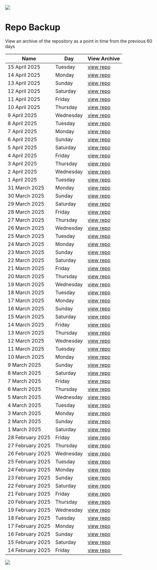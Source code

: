 ![](../../reports/img/header.jpg)

# Repo Backup

View an archive of the repository as a point in time from the previous 60 days


| Name                 | Day         |View Archive              |
| -------------------- |-------------|-------------------------|
| 15 April 2025    | Tuesday    | [view repo](https://github.com/Peter-Piek/PUBLIC-Subscription-Backup/tree/HEAD@%7B2025-4-15%7D)    |
| 14 April 2025    | Monday    | [view repo](https://github.com/Peter-Piek/PUBLIC-Subscription-Backup/tree/HEAD@%7B2025-4-14%7D)    |
| 13 April 2025    | Sunday    | [view repo](https://github.com/Peter-Piek/PUBLIC-Subscription-Backup/tree/HEAD@%7B2025-4-13%7D)    |
| 12 April 2025    | Saturday    | [view repo](https://github.com/Peter-Piek/PUBLIC-Subscription-Backup/tree/HEAD@%7B2025-4-12%7D)    |
| 11 April 2025    | Friday    | [view repo](https://github.com/Peter-Piek/PUBLIC-Subscription-Backup/tree/HEAD@%7B2025-4-11%7D)    |
| 10 April 2025    | Thursday    | [view repo](https://github.com/Peter-Piek/PUBLIC-Subscription-Backup/tree/HEAD@%7B2025-4-10%7D)    |
| 9 April 2025    | Wednesday    | [view repo](https://github.com/Peter-Piek/PUBLIC-Subscription-Backup/tree/HEAD@%7B2025-4-9%7D)    |
| 8 April 2025    | Tuesday    | [view repo](https://github.com/Peter-Piek/PUBLIC-Subscription-Backup/tree/HEAD@%7B2025-4-8%7D)    |
| 7 April 2025    | Monday    | [view repo](https://github.com/Peter-Piek/PUBLIC-Subscription-Backup/tree/HEAD@%7B2025-4-7%7D)    |
| 6 April 2025    | Sunday    | [view repo](https://github.com/Peter-Piek/PUBLIC-Subscription-Backup/tree/HEAD@%7B2025-4-6%7D)    |
| 5 April 2025    | Saturday    | [view repo](https://github.com/Peter-Piek/PUBLIC-Subscription-Backup/tree/HEAD@%7B2025-4-5%7D)    |
| 4 April 2025    | Friday    | [view repo](https://github.com/Peter-Piek/PUBLIC-Subscription-Backup/tree/HEAD@%7B2025-4-4%7D)    |
| 3 April 2025    | Thursday    | [view repo](https://github.com/Peter-Piek/PUBLIC-Subscription-Backup/tree/HEAD@%7B2025-4-3%7D)    |
| 2 April 2025    | Wednesday    | [view repo](https://github.com/Peter-Piek/PUBLIC-Subscription-Backup/tree/HEAD@%7B2025-4-2%7D)    |
| 1 April 2025    | Tuesday    | [view repo](https://github.com/Peter-Piek/PUBLIC-Subscription-Backup/tree/HEAD@%7B2025-4-1%7D)    |
| 31 March 2025    | Monday    | [view repo](https://github.com/Peter-Piek/PUBLIC-Subscription-Backup/tree/HEAD@%7B2025-3-31%7D)    |
| 30 March 2025    | Sunday    | [view repo](https://github.com/Peter-Piek/PUBLIC-Subscription-Backup/tree/HEAD@%7B2025-3-30%7D)    |
| 29 March 2025    | Saturday    | [view repo](https://github.com/Peter-Piek/PUBLIC-Subscription-Backup/tree/HEAD@%7B2025-3-29%7D)    |
| 28 March 2025    | Friday    | [view repo](https://github.com/Peter-Piek/PUBLIC-Subscription-Backup/tree/HEAD@%7B2025-3-28%7D)    |
| 27 March 2025    | Thursday    | [view repo](https://github.com/Peter-Piek/PUBLIC-Subscription-Backup/tree/HEAD@%7B2025-3-27%7D)    |
| 26 March 2025    | Wednesday    | [view repo](https://github.com/Peter-Piek/PUBLIC-Subscription-Backup/tree/HEAD@%7B2025-3-26%7D)    |
| 25 March 2025    | Tuesday    | [view repo](https://github.com/Peter-Piek/PUBLIC-Subscription-Backup/tree/HEAD@%7B2025-3-25%7D)    |
| 24 March 2025    | Monday    | [view repo](https://github.com/Peter-Piek/PUBLIC-Subscription-Backup/tree/HEAD@%7B2025-3-24%7D)    |
| 23 March 2025    | Sunday    | [view repo](https://github.com/Peter-Piek/PUBLIC-Subscription-Backup/tree/HEAD@%7B2025-3-23%7D)    |
| 22 March 2025    | Saturday    | [view repo](https://github.com/Peter-Piek/PUBLIC-Subscription-Backup/tree/HEAD@%7B2025-3-22%7D)    |
| 21 March 2025    | Friday    | [view repo](https://github.com/Peter-Piek/PUBLIC-Subscription-Backup/tree/HEAD@%7B2025-3-21%7D)    |
| 20 March 2025    | Thursday    | [view repo](https://github.com/Peter-Piek/PUBLIC-Subscription-Backup/tree/HEAD@%7B2025-3-20%7D)    |
| 19 March 2025    | Wednesday    | [view repo](https://github.com/Peter-Piek/PUBLIC-Subscription-Backup/tree/HEAD@%7B2025-3-19%7D)    |
| 18 March 2025    | Tuesday    | [view repo](https://github.com/Peter-Piek/PUBLIC-Subscription-Backup/tree/HEAD@%7B2025-3-18%7D)    |
| 17 March 2025    | Monday    | [view repo](https://github.com/Peter-Piek/PUBLIC-Subscription-Backup/tree/HEAD@%7B2025-3-17%7D)    |
| 16 March 2025    | Sunday    | [view repo](https://github.com/Peter-Piek/PUBLIC-Subscription-Backup/tree/HEAD@%7B2025-3-16%7D)    |
| 15 March 2025    | Saturday    | [view repo](https://github.com/Peter-Piek/PUBLIC-Subscription-Backup/tree/HEAD@%7B2025-3-15%7D)    |
| 14 March 2025    | Friday    | [view repo](https://github.com/Peter-Piek/PUBLIC-Subscription-Backup/tree/HEAD@%7B2025-3-14%7D)    |
| 13 March 2025    | Thursday    | [view repo](https://github.com/Peter-Piek/PUBLIC-Subscription-Backup/tree/HEAD@%7B2025-3-13%7D)    |
| 12 March 2025    | Wednesday    | [view repo](https://github.com/Peter-Piek/PUBLIC-Subscription-Backup/tree/HEAD@%7B2025-3-12%7D)    |
| 11 March 2025    | Tuesday    | [view repo](https://github.com/Peter-Piek/PUBLIC-Subscription-Backup/tree/HEAD@%7B2025-3-11%7D)    |
| 10 March 2025    | Monday    | [view repo](https://github.com/Peter-Piek/PUBLIC-Subscription-Backup/tree/HEAD@%7B2025-3-10%7D)    |
| 9 March 2025    | Sunday    | [view repo](https://github.com/Peter-Piek/PUBLIC-Subscription-Backup/tree/HEAD@%7B2025-3-9%7D)    |
| 8 March 2025    | Saturday    | [view repo](https://github.com/Peter-Piek/PUBLIC-Subscription-Backup/tree/HEAD@%7B2025-3-8%7D)    |
| 7 March 2025    | Friday    | [view repo](https://github.com/Peter-Piek/PUBLIC-Subscription-Backup/tree/HEAD@%7B2025-3-7%7D)    |
| 6 March 2025    | Thursday    | [view repo](https://github.com/Peter-Piek/PUBLIC-Subscription-Backup/tree/HEAD@%7B2025-3-6%7D)    |
| 5 March 2025    | Wednesday    | [view repo](https://github.com/Peter-Piek/PUBLIC-Subscription-Backup/tree/HEAD@%7B2025-3-5%7D)    |
| 4 March 2025    | Tuesday    | [view repo](https://github.com/Peter-Piek/PUBLIC-Subscription-Backup/tree/HEAD@%7B2025-3-4%7D)    |
| 3 March 2025    | Monday    | [view repo](https://github.com/Peter-Piek/PUBLIC-Subscription-Backup/tree/HEAD@%7B2025-3-3%7D)    |
| 2 March 2025    | Sunday    | [view repo](https://github.com/Peter-Piek/PUBLIC-Subscription-Backup/tree/HEAD@%7B2025-3-2%7D)    |
| 1 March 2025    | Saturday    | [view repo](https://github.com/Peter-Piek/PUBLIC-Subscription-Backup/tree/HEAD@%7B2025-3-1%7D)    |
| 28 February 2025    | Friday    | [view repo](https://github.com/Peter-Piek/PUBLIC-Subscription-Backup/tree/HEAD@%7B2025-2-28%7D)    |
| 27 February 2025    | Thursday    | [view repo](https://github.com/Peter-Piek/PUBLIC-Subscription-Backup/tree/HEAD@%7B2025-2-27%7D)    |
| 26 February 2025    | Wednesday    | [view repo](https://github.com/Peter-Piek/PUBLIC-Subscription-Backup/tree/HEAD@%7B2025-2-26%7D)    |
| 25 February 2025    | Tuesday    | [view repo](https://github.com/Peter-Piek/PUBLIC-Subscription-Backup/tree/HEAD@%7B2025-2-25%7D)    |
| 24 February 2025    | Monday    | [view repo](https://github.com/Peter-Piek/PUBLIC-Subscription-Backup/tree/HEAD@%7B2025-2-24%7D)    |
| 23 February 2025    | Sunday    | [view repo](https://github.com/Peter-Piek/PUBLIC-Subscription-Backup/tree/HEAD@%7B2025-2-23%7D)    |
| 22 February 2025    | Saturday    | [view repo](https://github.com/Peter-Piek/PUBLIC-Subscription-Backup/tree/HEAD@%7B2025-2-22%7D)    |
| 21 February 2025    | Friday    | [view repo](https://github.com/Peter-Piek/PUBLIC-Subscription-Backup/tree/HEAD@%7B2025-2-21%7D)    |
| 20 February 2025    | Thursday    | [view repo](https://github.com/Peter-Piek/PUBLIC-Subscription-Backup/tree/HEAD@%7B2025-2-20%7D)    |
| 19 February 2025    | Wednesday    | [view repo](https://github.com/Peter-Piek/PUBLIC-Subscription-Backup/tree/HEAD@%7B2025-2-19%7D)    |
| 18 February 2025    | Tuesday    | [view repo](https://github.com/Peter-Piek/PUBLIC-Subscription-Backup/tree/HEAD@%7B2025-2-18%7D)    |
| 17 February 2025    | Monday    | [view repo](https://github.com/Peter-Piek/PUBLIC-Subscription-Backup/tree/HEAD@%7B2025-2-17%7D)    |
| 16 February 2025    | Sunday    | [view repo](https://github.com/Peter-Piek/PUBLIC-Subscription-Backup/tree/HEAD@%7B2025-2-16%7D)    |
| 15 February 2025    | Saturday    | [view repo](https://github.com/Peter-Piek/PUBLIC-Subscription-Backup/tree/HEAD@%7B2025-2-15%7D)    |
| 14 February 2025    | Friday    | [view repo](https://github.com/Peter-Piek/PUBLIC-Subscription-Backup/tree/HEAD@%7B2025-2-14%7D)    |

![](../../reports/img/logo.jpg)
